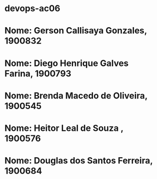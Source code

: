 # devops-ac06

# Nome: Gerson Callisaya Gonzales, 1900832
# Nome: Diego Henrique Galves Farina, 1900793
# Nome: Brenda Macedo de Oliveira, 1900545
# Nome: Heitor Leal de Souza , 1900576
# Nome: Douglas dos Santos Ferreira, 1900684